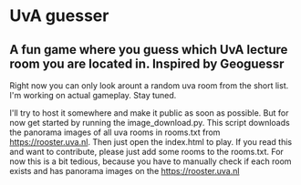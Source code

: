 # UvA guesser
## A fun game where you guess which UvA lecture room you are located in. Inspired by Geoguessr

Right now you can only look arount a random uva room from the short list. I'm working on actual gameplay. Stay tuned. 

I'll try to host it somewhere and make it public as soon as possible. But for now get started by running the image_download.py. This script downloads the panorama images of all uva rooms in rooms.txt from https://rooster.uva.nl. Then just open the index.html to play. If you read this and want to contribute, please just add some rooms to the rooms.txt. For now this is a bit tedious, because you have to manually check if each room exists and has panorama images on the https://rooster.uva.nl
